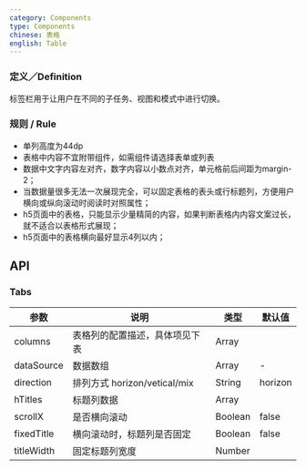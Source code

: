 ```yaml
---
category: Components
type: Components
chinese: 表格
english: Table
---
```



### 定义／Definition
标签栏用于让用户在不同的子任务、视图和模式中进行切换。

### 规则 / Rule
- 单列高度为44dp
- 表格中内容不宜附带组件，如需组件请选择表单或列表
- 数据中文字内容左对齐，数字内容以小数点对齐，单元格前后间距为margin-2；
- 当数据量很多无法一次展现完全，可以固定表格的表头或行标题列，方便用户横向或纵向滚动时阅读时对照属性；
- h5页面中的表格，只能显示少量精简的内容，如果判断表格内内容文案过长，就不适合以表格形式展现；
- h5页面中的表格横向最好显示4列以内； 




## API

### Tabs

| 参数             | 说明                                         | 类型     | 默认值        |
|------------------|----------------------------------------------|----------|---------------|
| columns        | 表格列的配置描述，具体项见下表                     | Array   |             |
| dataSource | 数据数组	 | Array   | -    |
| direction         | 排列方式 horizon/vetical/mix                              | String | horizon            |
| hTitles       | 标题列数据                             | Array |             |
| scrollX | 是否横向滚动    |  Boolean   |    false    |
| fixedTitle | 横向滚动时，标题列是否固定   | Boolean   | false      |
| titleWidth |  固定标题列宽度   | Number   |      |


